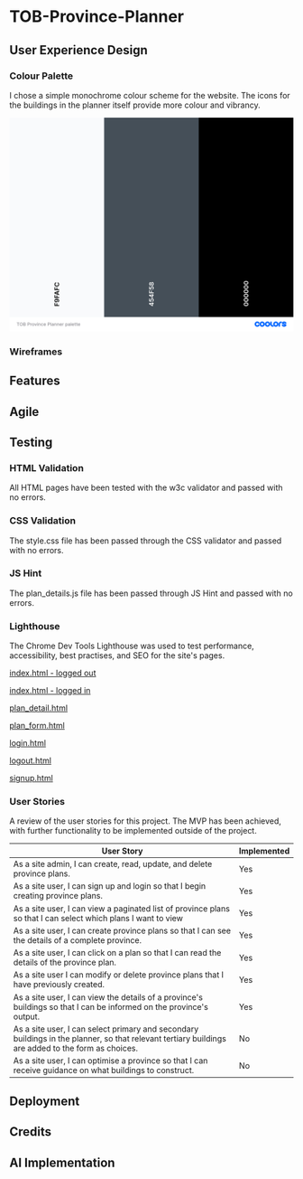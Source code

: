 # TOB-Province-Planner

## User Experience Design

### Colour Palette
I chose a simple monochrome colour scheme for the website. The icons for the buildings in the planner itself provide more colour and vibrancy.

![Colour Palette](<assets/images/readme/TOB Province Planner palette.png>)

### Wireframes

## Features

## Agile

## Testing

### HTML Validation
All HTML pages have been tested with the w3c validator and passed with no errors.

### CSS Validation
The style.css file has been passed through the CSS validator and passed with no errors.

### JS Hint
The plan_details.js file has been passed through JS Hint and passed with no errors.

### Lighthouse

The Chrome Dev Tools Lighthouse was used to test performance, accessibility, best practises, and SEO for the site's pages.

<a href="./assets/images/readme/lighthouse-index.png" target="_blank">index.html - logged out</a>

<a href="./assets/images/readme/lighthouse-index-loggedin.png" target="_blank">index.html - logged in</a>

<a href="./assets/images/readme/lighthouse-plandetail.png" target="_blank">plan_detail.html</a>

<a href="./assets/images/readme/lighthouse-planform.png" target="_blank">plan_form.html</a>

<a href="./assets/images/readme/lighthouse-login.png" target="_blank">login.html</a>

<a href="./assets/images/readme/lighthouse-logout.png" target="_blank">logout.html</a>

<a href="./assets/images/readme/lighthouse-signup.png" target="_blank">signup.html</a>

### User Stories

A review of the user stories for this project. The MVP has been achieved, with further functionality to be implemented outside of the project.

| User Story | Implemented |
|------------|-------------|
| As a site admin, I can create, read, update, and delete province plans. | Yes |
| As a site user, I can sign up and login so that I begin creating province plans. | Yes |
| As a site user, I can view a paginated list of province plans so that I can select which plans I want to view | Yes |
| As a site user, I can create province plans so that I can see the details of a complete province. | Yes |
| As a site user, I can click on a plan so that I can read the details of the province plan. | Yes |
| As a site user I can modify or delete province plans that I have previously created. | Yes |
| As a site user, I can view the details of a province's buildings so that I can be informed on the province's output. | Yes |
| As a site user, I can select primary and secondary buildings in the planner, so that relevant tertiary buildings are added to the form as choices. | No |
| As a site user, I can optimise a province so that I can receive guidance on what buildings to construct. | No |

## Deployment

## Credits

## AI Implementation